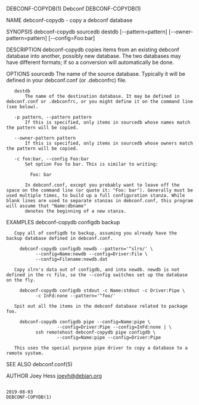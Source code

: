 DEBCONF-COPYDB(1)                                                                                                                                       Debconf                                                                                                                                       DEBCONF-COPYDB(1)

NAME
       debconf-copydb - copy a debconf database

SYNOPSIS
        debconf-copydb sourcedb destdb [--pattern=pattern] [--owner-pattern=pattern] [--config=Foo:bar]

DESCRIPTION
       debconf-copydb copies items from an existing debconf database into another, possibly new database. The two databases may have different formats; if so a conversion will automatically be done.

OPTIONS
       sourcedb
           The name of the source database. Typically it will be defined in your debconf.conf (or .debconfrc) file.

       destdb
           The name of the destination database. It may be defined in debconf.conf or .debconfrc, or you might define it on the command line (see below).

       -p pattern, --pattern pattern
           If this is specified, only items in sourcedb whose names match the pattern will be copied.

       --owner-pattern pattern
           If this is specified, only items in sourcedb whose owners match the pattern will be copied.

       -c foo:bar, --config Foo:bar
           Set option Foo to bar. This is similar to writing:

             Foo: bar

           In debconf.conf, except you probably want to leave off the space on the command line (or quote it: "Foo: bar"). Generally must be used multiple times, to build up a full configuration stanza. While blank lines are used to separate stanzas in debconf.conf, this program will assume that "Name:dbname"
           denotes the beginning of a new stanza.

EXAMPLES
         debconf-copydb configdb backup

       Copy all of configdb to backup, assuming you already have the backup database defined in debconf.conf.

         debconf-copydb configdb newdb --pattern='^slrn/' \
               --config=Name:newdb --config=Driver:File \
               --config=Filename:newdb.dat

       Copy slrn's data out of configdb, and into newdb. newdb is not defined in the rc file, so the --config switches set up the database on the fly.

         debconf-copydb configdb stdout -c Name:stdout -c Driver:Pipe \
               -c InFd:none --pattern='^foo/'

       Spit out all the items in the debconf database related to package foo.

         debconf-copydb configdb pipe --config=Name:pipe \
                       --config=Driver:Pipe --config=InFd:none | \
               ssh remotehost debconf-copydb pipe configdb \
                       --config=Name:pipe --config=Driver:Pipe

       This uses the special purpose pipe driver to copy a database to a remote system.

SEE ALSO
       debconf.conf(5)

AUTHOR
       Joey Hess <joeyh@debian.org>

                                                                                                                                                       2019-08-03                                                                                                                                     DEBCONF-COPYDB(1)
